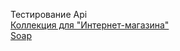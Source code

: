 Тестирование Api  
[Коллекция для "Интернет-магазина"](https://www.postman.com/mission-engineer-30989356/my-workspace/collection/uqie6me/demoshopping?action=share&creator=39385322)  
[Soap](https://www.postman.com/mission-engineer-30989356/my-workspace/collection/uqie6me/demoshopping?action=share&creator=39385322)  
                                                                            

